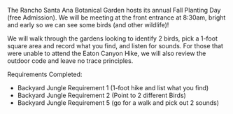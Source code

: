 The Rancho Santa Ana Botanical Garden hosts its annual Fall Planting Day (free Admission).  We will be meeting at the front entrance at 8:30am, bright and early so we can see some birds (and other wildlife)!

We will walk through the gardens looking to identify 2 birds, pick a 1-foot square area and record what you find, and listen for sounds.  For those that were unable to attend the Eaton Canyon Hike, we will also review the outdoor code and leave no trace principles.  

Requirements Completed:
<ul>
<li>Backyard Jungle Requirement 1 (1-foot hike and list what you find)</li>
<li>Backyard Jungle Requirement 2 (Point to 2 different Birds)</li>
<li>Backyard Jungle Requirement 5 (go for a walk and pick out 2 sounds)</li>
</ul>

